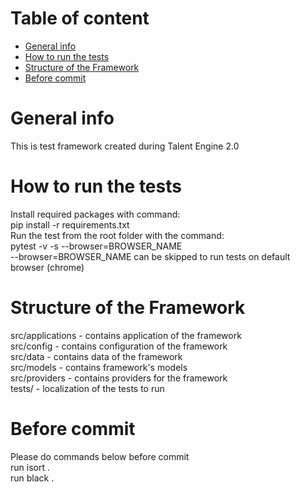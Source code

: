 # Table of content
* [General info](#general-info)
* [How to run the tests](#how-to-run-the-tests)
* [Structure of the Framework](#structure-of-the-framework)
* [Before commit](#before-commit)

# General info
This is test framework created during Talent Engine 2.0

# How to run the tests
Install required packages with command:<br>
pip install -r requirements.txt<br>
Run the test from the root folder with the command:<br>
pytest -v -s --browser=BROWSER_NAME<br>
--browser=BROWSER_NAME can be skipped to run tests on default browser (chrome)

# Structure of the Framework
src/applications - contains application of the framework<br>
src/config - contains configuration of the framework<br>
src/data - contains data of the framework<br>
src/models - contains framework's models<br>
src/providers - contains providers for the framework<br>
tests/ - localization of the tests to run

# Before commit
Please do commands below before commit<br>
run isort .<br>
run black .
